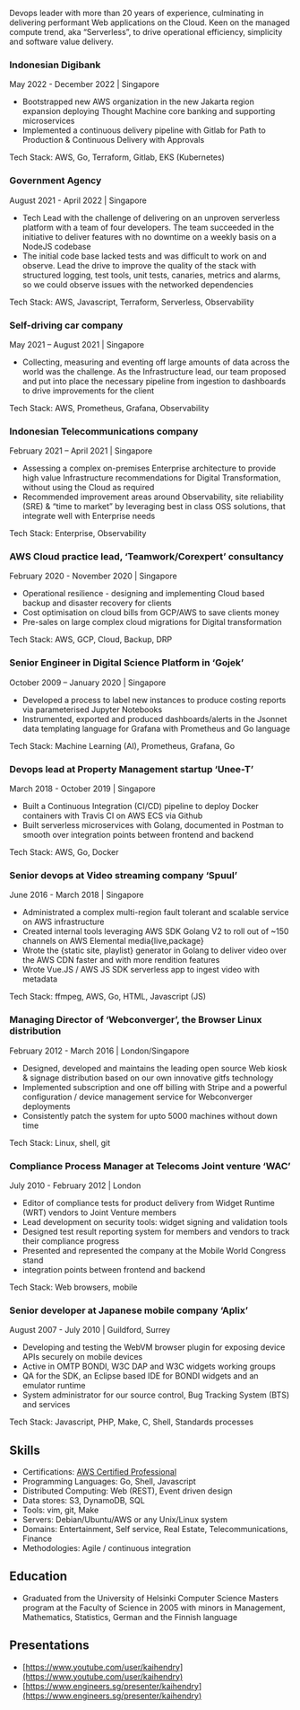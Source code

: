 Devops leader with more than 20 years of experience, culminating in delivering
performant Web applications on the Cloud. Keen on the managed compute trend,
aka “Serverless”, to drive operational efficiency, simplicity and software
value delivery.

### Indonesian Digibank

May 2022 - December 2022 | Singapore

- Bootstrapped new AWS organization in the new Jakarta region expansion
  deploying Thought Machine core banking and supporting microservices
- Implemented a continuous delivery pipeline with Gitlab for Path to Production
  & Continuous Delivery with Approvals

Tech Stack:
AWS, Go, Terraform, Gitlab, EKS (Kubernetes)

### Government Agency

August 2021 - April 2022 | Singapore

- Tech Lead with the challenge of delivering on an unproven serverless platform
  with a team of four developers. The team succeeded in the initiative to
  deliver features with no downtime on a weekly basis on a NodeJS codebase
- The initial code base lacked tests and was difficult to work on and observe.
  Lead the drive to improve the quality of the stack with structured logging,
  test tools, unit tests, canaries, metrics and alarms, so we could observe
  issues with the networked dependencies

Tech Stack:
AWS, Javascript, Terraform, Serverless, Observability

### Self-driving car company

May 2021 – August 2021 | Singapore

- Collecting, measuring and eventing off large amounts of data across the world
  was the challenge. As the Infrastructure lead, our team proposed and put into
  place the necessary pipeline from ingestion to dashboards to drive
  improvements for the client

Tech Stack:
AWS, Prometheus, Grafana, Observability

### Indonesian Telecommunications company

February 2021 – April 2021 | Singapore

- Assessing a complex on-premises Enterprise architecture to provide high value
  Infrastructure recommendations for Digital Transformation, without using the
  Cloud as required
- Recommended improvement areas around Observability, site reliability (SRE) &
  “time to market” by leveraging best in class OSS solutions, that integrate
  well with Enterprise needs

Tech Stack:
Enterprise, Observability

### AWS Cloud practice lead, ‘Teamwork/Corexpert’ consultancy

February 2020 - November 2020 | Singapore

- Operational resilience - designing and implementing Cloud based backup and
  disaster recovery for clients
- Cost optimisation on cloud bills from GCP/AWS to save clients money
- Pre-sales on large complex cloud migrations for Digital transformation

Tech Stack:
AWS, GCP, Cloud, Backup, DRP

### Senior Engineer in Digital Science Platform in ‘Gojek’

October 2009 – January 2020 | Singapore

- Developed a process to label new instances to produce costing reports via
  parameterised Jupyter Notebooks
- Instrumented, exported and produced dashboards/alerts in the Jsonnet data
  templating language for Grafana with Prometheus and Go language

Tech Stack:
Machine Learning (AI), Prometheus, Grafana, Go

### Devops lead at Property Management startup ‘Unee-T’

March 2018 - October 2019 | Singapore

- Built a Continuous Integration (CI/CD) pipeline to deploy Docker containers
  with Travis CI on AWS ECS via Github
- Built serverless microservices with Golang, documented in Postman to
  smooth over integration points between frontend and backend

Tech Stack:
AWS, Go, Docker

### Senior devops at Video streaming company ‘Spuul’

June 2016 - March 2018 | Singapore

- Administrated a complex multi-region fault tolerant and scalable service on
  AWS infrastructure
- Created internal tools leveraging AWS SDK Golang V2 to roll out of ~150
  channels on AWS Elemental media{live,package}
- Wrote the {static site, playlist} generator in Golang to deliver video over
  the AWS CDN faster and with more rendition features
- Wrote Vue.JS / AWS JS SDK serverless app to ingest video with metadata

Tech Stack:
ffmpeg, AWS, Go, HTML, Javascript (JS)

### Managing Director of ‘Webconverger’, the Browser Linux distribution

February 2012 - March 2016 | London/Singapore

- Designed, developed and maintains the leading open source Web kiosk & signage
  distribution based on our own innovative gitfs technology
- Implemented subscription and one off billing with Stripe and a powerful
  configuration / device management service for Webconverger deployments
- Consistently patch the system for upto 5000 machines without down time

Tech Stack:
Linux, shell, git

### Compliance Process Manager at Telecoms Joint venture ‘WAC’

July 2010 - February 2012 | London

- Editor of compliance tests for product delivery from Widget Runtime (WRT)
  vendors to Joint Venture members
- Lead development on security tools: widget signing and validation tools
- Designed test result reporting system for members and vendors to track their
  compliance progress
- Presented and represented the company at the Mobile World Congress stand
- integration points between frontend and backend

Tech Stack:
Web browsers, mobile

### Senior developer at Japanese mobile company ‘Aplix’

August 2007 - July 2010 | Guildford, Surrey

- Developing and testing the WebVM browser plugin for exposing device APIs
  securely on mobile devices
- Active in OMTP BONDI, W3C DAP and W3C widgets working groups
- QA for the SDK, an Eclipse based IDE for BONDI widgets and an emulator
  runtime
- System administrator for our source control, Bug Tracking System (BTS) and
  services

Tech Stack:
Javascript, PHP, Make, C, Shell, Standards processes

## Skills

- Certifications: [AWS Certified Professional](https://www.youracclaim.com/users/khendry/badges)
- Programming Languages: Go, Shell, Javascript
- Distributed Computing: Web (REST), Event driven design
- Data stores: S3, DynamoDB, SQL
- Tools: vim, git, Make
- Servers: Debian/Ubuntu/AWS or any Unix/Linux system
- Domains: Entertainment, Self service, Real Estate, Telecommunications, Finance
- Methodologies: Agile / continuous integration

## Education

- Graduated from the University of Helsinki Computer Science Masters program at
  the Faculty of Science in 2005 with minors in Management, Mathematics,
  Statistics, German and the Finnish language

## Presentations

- [https://www.youtube.com/user/kaihendry](https://www.youtube.com/user/kaihendry)
- [https://www.engineers.sg/presenter/kaihendry](https://www.engineers.sg/presenter/kaihendry)
